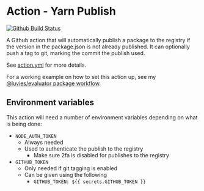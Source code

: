 # Action - Yarn Publish

[![Github Build Status](https://github.com/luvies/action-yarn-publish/workflows/Node%20CI/badge.svg)](https://github.com/luvies/action-yarn-publish)

A Github action that will automatically publish a package to the registry if the version in the package.json is not already published. It can optionally push a tag to git, marking the commit the publish used.

See [action.yml](action.yml) for more details.

For a working example on how to set this action up, see my [@luvies/evaluator package workflow](https://github.com/luvies/node-evaluator/blob/master/.github/workflows/nodeci.yml).

## Environment variables

This action will need a number of environment variables depending on what is being done:

- `NODE_AUTH_TOKEN`
  - Always needed
  - Used to authenticate the publish to the registry
    - Make sure 2fa is disabled for publishes to the registry
- `GITHUB_TOKEN`
  - Only needed if git tagging is enabled
  - Can be given using the following
    - `GITHUB_TOKEN: ${{ secrets.GITHUB_TOKEN }}`
